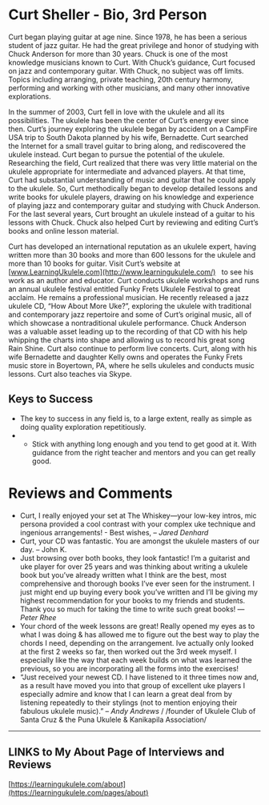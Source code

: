 # Curt Sheller - Bio, 3rd Person	

Curt began playing guitar at age nine. Since 1978, he has been a serious student of jazz guitar. He had the great privilege and honor of studying with Chuck Anderson for more than 30 years. Chuck is one of the most knowledge musicians known to Curt. With Chuck’s guidance, Curt focused on jazz and contemporary guitar. With Chuck, no subject was off limits. Topics including arranging, private teaching, 20th century harmony, performing and working with other musicians, and many other innovative explorations.

In the summer of 2003, Curt fell in love with the ukulele and all its possibilities. The ukulele has been the center of Curt’s energy ever since then. Curt’s journey exploring the ukulele began by accident on a CampFire USA trip to South Dakota planned by his wife, Bernadette. Curt searched the Internet for a small travel guitar to bring along, and rediscovered the ukulele instead. Curt began to pursue the potential of the ukulele. Researching the field, Curt realized that there was very little material on the ukulele appropriate for intermediate and advanced players. At that time, Curt had substantial understanding of music and guitar that he could apply to the ukulele. So, Curt methodically began to develop detailed lessons and write books for ukulele players, drawing on his knowledge and experience of playing jazz and contemporary guitar and studying with Chuck Anderson. For the last several years, Curt brought an ukulele instead of a guitar to his lessons with Chuck. Chuck also helped Curt by reviewing and editing Curt’s books and online lesson material.

Curt has developed an international reputation as an ukulele expert, having written more than 30 books and more than 600 lessons for the ukulele and more than 10 books for guitar. Visit Curt’s website at  [www.LearningUkulele.com](http://www.learningukulele.com/)   to see his work as an author and educator. Curt conducts ukulele workshops and runs an annual ukulele festival entitled Funky Frets Ukulele Festival to great acclaim. He remains a professional musician. He recently released a jazz ukulele CD, “How About More Uke?”, exploring the ukulele with traditional and contemporary jazz repertoire and some of Curt’s original music, all of which showcase a nontraditional ukulele performance. Chuck Anderson was a valuable asset leading up to the recording of that CD with his help whipping the charts into shape and allowing us to record his great song Rain Shine. Curt also continue to perform live concerts. Curt, along with his wife Bernadette and daughter Kelly owns and operates the Funky Frets music store in Boyertown, PA, where he sells ukuleles and conducts music lessons. Curt also teaches via Skype.

## Keys to Success
* The key to success in any field is, to a large extent, really as simple as doing quality exploration repetitiously. 
* * Stick with anything long enough and you tend to get good at it. With guidance from the right teacher and mentors and you can get really good.
# Reviews and Comments
* Curt, I really enjoyed your set at The Whiskey—your low-key intros, mic persona provided a cool contrast with your complex uke technique and ingenious arrangements! - Best wishes, – *Jared Denhard*
* Curt, your CD was fantastic. You are amongst the ukulele masters of our day. – John K.
* Just browsing over both books, they look fantastic! I’m a guitarist and uke player for over 25 years and was thinking about writing a ukulele book but you’ve already written what I think are the best, most comprehensive and thorough books I’ve ever seen for the instrument. I just might end up buying every book you’ve written and I’ll be giving my highest recommendation for your books to my friends and students. Thank you so much for taking the time to write such great books! — *Peter Rhee*
* Your chord of the week lessons are great! Really opened my eyes as to what I was doing & has allowed me to figure out the best way to play the chords I need, depending on the arrangement. Ive actually only looked at the first 2 weeks so far, then worked out the 3rd week myself.  I especially like the way that each week builds on what was learned the previous, so you are incorporating all the forms into the exercises!
* “Just received your newest CD. I have listened to it three times now and, as a result have moved you into that group of excellent uke players I especially admire and know that I can learn a great deal from by listening repeatedly to their stylings (not to mention enjoying their fabulous ukulele music).” – *Andy Andrews* / /founder of Ukulele Club of Santa Cruz & the Puna Ukulele & Kanikapila Association/

----
## LINKS to My About Page of Interviews and Reviews
 [https://learningukulele.com/about](https://learningukulele.com/pages/about) 
